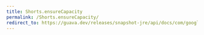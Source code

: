 ```yaml
---
title: Shorts.ensureCapacity
permalink: /Shorts.ensureCapacity/
redirect_to: https://guava.dev/releases/snapshot-jre/api/docs/com/google/common/primitives/Shorts.html#ensureCapacity-short:A-int-int-
---
```

